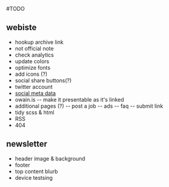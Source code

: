 #TODO

## webiste
- hookup archive link
- not official note
- check analytics
- update colors
- optimize fonts
- add icons (?)
- social share buttons(?)
- twitter account
- [social meta data](https://github.com/h5bp/html5-boilerplate/blob/v4.1.0/doc/extend.md#social-networks)
- owain.is
-- make it presentable as it's linked
- additional pages (?)
-- post a job
-- ads
-- faq
-- submit link
- tidy scss & html
- RSS
- 404

## newsletter
- header image & background
- footer
- top content blurb
- device testsing